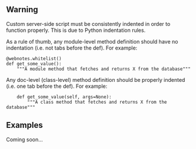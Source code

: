 ## Warning

Custom server-side script must be consistently indented in order to function properly. This is due to Python indentation rules.

As a rule of thumb, any module-level method definition should have no indentation (i.e. not tabs before the def). For example:

    @webnotes.whitelist()
    def get_some_value():
        """A module method that fetches and returns X from the database"""

Any doc-level (class-level) method definition should be properly indented (i.e. one tab before the def). For example:

        def get_some_value(self, args=None):
            """A class method that fetches and returns X from the database"""

## Examples

Coming soon...